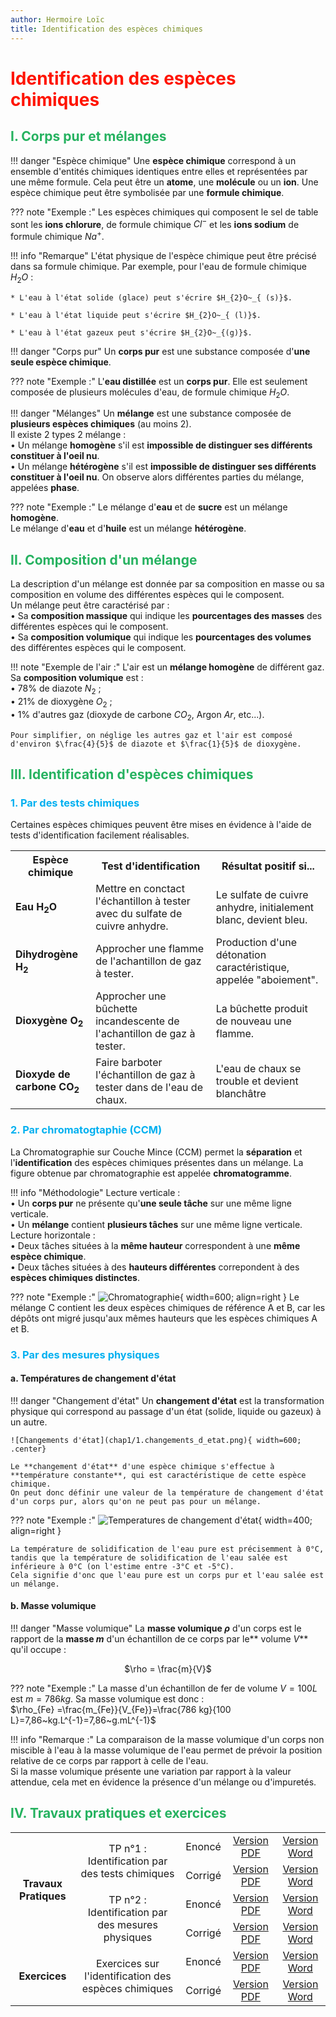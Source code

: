 ```yaml
---
author: Hermoire Loïc
title: Identification des espèces chimiques
---
```


# <span style="color: #ff1400 ; text-align: center;">Identification des espèces chimiques</span>

## <span style="color: #26B260">I. Corps pur et mélanges</span>

!!! danger "Espèce chimique"
    Une **espèce chimique** correspond à un ensemble d'entités chimiques identiques entre elles et représentées par une même formule. Cela peut être un **atome**, une **molécule** ou un **ion**. 
    Une espèce chimique peut être symbolisée par une **formule chimique**.

??? note "Exemple :"
    Les espèces chimiques qui composent le sel de table sont les **ions chlorure**, de formule chimique ${Cl^{-}}$ et les **ions sodium** de formule chimique ${Na^{+}}$.  

!!! info "Remarque"
    L'état physique de l'espèce chimique peut être précisé dans sa formule chimique. Par exemple, pour l'eau de formule chimique $H_{2}O$ :

	* L'eau à l'état solide (glace) peut s'écrire $H_{2}O~_{ (s)}$.  
	
	* L'eau à l'état liquide peut s'écrire $H_{2}O~_{ (l)}$.
	
	* L'eau à l'état gazeux peut s'écrire $H_{2}O~_{(g)}$.

!!! danger "Corps pur"
    Un **corps pur** est une substance composée d'**une seule espèce chimique**.

??? note "Exemple :"
    L'**eau distillée** est un **corps pur**. Elle est seulement composée de plusieurs molécules d'eau, de formule chimique $H_{2}O$.

!!! danger "Mélanges"
    Un **mélange** est une substance composée de **plusieurs espèces chimiques** (au moins 2).  
    Il existe 2 types 2 mélange :  
        • Un mélange **homogène** s'il est **impossible de distinguer ses différents constituer à l'oeil nu**.  
        • Un mélange **hétérogène** s'il est **impossible de distinguer ses différents constituer à l'oeil nu**. On observe alors différentes parties du mélange, appelées **phase**.

??? note "Exemple :"
    Le mélange d'**eau** et de **sucre** est un mélange **homogène**.  
    Le mélange d'**eau** et d'**huile** est un mélange **hétérogène**.

## <span style="color: #26B260">II. Composition d'un mélange</span>

La description d'un mélange est donnée par sa composition en masse ou sa composition en volume des différentes espèces qui le composent.  
Un mélange peut être caractérisé par :  
• Sa **composition massique** qui indique les **pourcentages des masses** des différentes espèces qui le composent.  
• Sa **composition volumique** qui indique les **pourcentages des volumes** des différentes espèces qui le composent.

!!! note "Exemple de l'air :"
    L'air est un **mélange homogène** de différent gaz. Sa **composition volumique** est :  
    • 78% de diazote $N_2$ ;  
    • 21% de dioxygène $O_2$ ;  
    • 1% d'autres gaz (dioxyde de carbone $CO_2$, Argon $Ar$, etc...).

    Pour simplifier, on néglige les autres gaz et l'air est composé d'environ $\frac{4}{5}$ de diazote et $\frac{1}{5}$ de dioxygène.

## <span style="color: #26B260">III. Identification d'espèces chimiques</span>

### <span style="color: #00B0F0">1. Par des tests chimiques</span>

Certaines espèces chimiques peuvent être mises en évidence à l'aide de tests d'identification facilement réalisables.

<div style="text-align: center;">
<table max-width=50%>
	<tr>
		<th>Espèce chimique</th>
		<th>Test d'identification</th>
		<th>Résultat positif si...</th>
	</tr>
	<tr>
		<td><b>Eau H<sub>2</sub>O</b></td>
		<td>Mettre en conctact l'échantillon à tester avec du sulfate de cuivre anhydre.</td>
		<td>Le sulfate de cuivre anhydre, initialement blanc, devient bleu.</td>
	</tr>
	<tr>
		<td><b>Dihydrogène H<sub>2</sub></b></td>
		<td>Approcher une flamme de l'achantillon de gaz à tester.</td>
		<td>Production d'une détonation caractéristique, appelée "aboiement".</td>
	</tr>
	<tr>
		<td><b>Dioxygène O<sub>2</sub></b></td>
		<td>Approcher une bûchette incandescente de l'achantillon de gaz à tester.</td>
		<td>La bûchette produit de nouveau une flamme.</td>
	</tr>
	<tr>
		<td><b>Dioxyde de carbone CO<sub>2</sub></b></td>
        <td>Faire barboter l'échantillon de	gaz à tester dans de l'eau de chaux.</td>
        <td>L'eau de chaux se trouble et devient blanchâtre	</td>
	</tr>						
</table> 
</div>

### <span style="color: #00B0F0">2. Par chromatogtaphie (CCM)</span>

La Chromatographie sur Couche Mince (CCM) permet la **séparation** et l'**identification** des espèces chimiques présentes dans un mélange. La figure obtenue par chromatographie est appelée **chromatogramme**.

!!! info "Méthodologie"
    Lecture verticale :  
		• Un **corps pur** ne présente qu'**une seule tâche** sur une même ligne verticale.  
		• Un **mélange** contient **plusieurs tâches** sur une même ligne verticale.  
    Lecture horizontale :  
		• Deux tâches situées à la **même hauteur** correspondent à une **même espèce chimique**.  
        • Deux tâches situées à des **hauteurs différentes** correpondent à des **espèces chimiques distinctes**.

??? note "Exemple :"
    ![Chromatographie](chap1/1.chromatographie.png){ width=600; align=right }
    Le mélange C contient les deux espèces chimiques de référence A et B, car les dépôts ont migré jusqu'aux mêmes hauteurs que les espèces chimiques A et B.

### <span style="color: #00B0F0">3. Par des mesures physiques</span>

#### a. Températures de changement d'état

!!! danger "Changement d'état"
    Un **changement d'état** est la transformation physique qui correspond au passage d'un état (solide, liquide ou gazeux) à un autre.

    ![Changements d'état](chap1/1.changements_d_etat.png){ width=600; .center}

    Le **changement d'état** d'une espèce chimique s'effectue à **température constante**, qui est caractéristique de cette espèce chimique.  
    On peut donc définir une valeur de la température de changement d'état d'un corps pur, alors qu'on ne peut pas pour un mélange.

??? note "Exemple :"
    ![Temperatures de changement d'état](chap1/1.temperatures.png){ width=400; align=right }

    La température de solidification de l'eau pure est précisemment à 0°C, tandis que la température de solidification de l'eau salée est inférieure à 0°C (on l'estime entre -3°C et -5°C).  
	Cela signifie d'onc que l'eau pure est un corps pur et l'eau salée est un mélange.
							

#### b. Masse volumique

!!! danger "Masse volumique"
	La **masse volumique $\rho$** d'un corps est le rapport de la **masse $m$** d'un échantillon de ce corps par le** volume $V$** qu'il occupe :  
    <div style="text-align: center;"> $\rho = \frac{m}{V}$ </div>

??? note "Exemple :"
    La masse d'un échantillon de fer de volume $V = 100 L$ est  $m = 786 kg$. Sa masse volumique est donc :  
    $\rho_{Fe} =\frac{m_{Fe}}{V_{Fe}}=\frac{786 kg}{100 L}=7,86~kg.L^{-1}=7,86~g.mL^{-1}$

!!! info "Remarque :"
    La comparaison de la masse volumique d'un corps non miscible à l'eau à la masse volumique de l'eau permet de prévoir la position relative de ce corps par rapport à celle de l'eau.  
	Si la masse volumique présente une variation par rapport à la valeur attendue, cela met en évidence la présence d'un mélange ou d'impuretés.

## <span style="color: #26B260">IV. Travaux pratiques et exercices</span>
<!--[Version PDF <i class="fa-regular fa-file-pdf fa-2xl" style="color:#de231a"></i>](chap1/TP - Identification par des tests chimiques - CORRIGE.pdf){target="_blank" rel="noopener" }  -->

<div style="text-align: center;">
    <table>
		<tr>
			<td rowspan="4" style="vertical-align:middle;text-align:center"><b>Travaux Pratiques</b></td>
			<td rowspan="2" style="vertical-align:middle;text-align:center">TP n°1 : Identification par des tests chimiques</td>
			<td style="vertical-align:middle;text-align:center">Enoncé</td>
			<td style="vertical-align:middle;text-align:center"><a href="https://drive.google.com/file/d/1E5AWILAkGUoWRbIvf8MIjInVxa6O-fDh/view?usp=sharing" target="_blank"> Version PDF <i class="fa-regular fa-file-pdf fa-2xl" style="color:#de231a"></i></a></td>
			<td style="vertical-align:middle;text-align:center"><a href="https://docs.google.com/document/d/1EA8s0S3wypGaSKuKLkCrYtdXfw7mrpph/edit?usp=drive_link&ouid=110183103573751255731&rtpof=true&sd=true" target="_blank">Version Word <i class="fa-regular fa-file-word fa-2xl"  style="color:#2a5599"></i></a></td>
		</tr>
		<tr>
			<td style="vertical-align:middle;text-align:center">Corrigé</td>
			<td style="vertical-align:middle;text-align:center"><a href="https://drive.google.com/file/d/1E5lVSyrP65J59Njptq89XjSdfXTllXRH/view?usp=drive_link" target="_blank">Version PDF <i class="fa-regular fa-file-pdf fa-2xl" style="color:#de231a"></i></a></td>
			<td style="vertical-align:middle;text-align:center"><a href="https://docs.google.com/document/d/1EGYEV21g4fhbWLy1ScEOu8RimFGmAUY2/edit?usp=drive_link&ouid=110183103573751255731&rtpof=true&sd=true" target="_blank">Version Word <i class="fa-regular fa-file-word fa-2xl"  style="color:#2a5599"></i></a></td>
		</tr>
		<tr>
			<td rowspan="2" style="vertical-align:middle;text-align:center">TP n°2 : Identification par des mesures physiques</td>
			<td style="vertical-align:middle;text-align:center">Enoncé</td>
			<td style="vertical-align:middle;text-align:center"><a href="https://drive.google.com/file/d/1DpirdpEsV_aoZ9xdAU4RRRodI9lYZlfP/view?usp=drive_link" target="_blank">Version PDF <i class="fa-regular fa-file-pdf fa-2xl" style="color:#de231a"></i></a></td>
			<td style="vertical-align:middle;text-align:center"><a href="https://docs.google.com/document/d/1E1ErrNDmhStS5EDXy-Momg5jrH97flsk/edit?usp=drive_link&ouid=110183103573751255731&rtpof=true&sd=true" target="_blank">Version Word <i class="fa-regular fa-file-word fa-2xl"  style="color:#2a5599"></i></a></td>
		</tr>
		<tr>
			<td style="vertical-align:middle;text-align:center">Corrigé</td>
			<td style="vertical-align:middle;text-align:center"><a href="https://drive.google.com/file/d/1DiJBAHoWOfAUDAQ-ZaFPynrZvtk7yeiV/view?usp=drive_link" target="_blank">Version PDF <i class="fa-regular fa-file-pdf fa-2xl" style="color:#de231a"></i></a></td>
			<td style="vertical-align:middle;text-align:center"><a href="https://docs.google.com/document/d/1DvxJWQV5xli4_OskcvqVAcIdz0Qi6mCr/edit?usp=drive_link&ouid=110183103573751255731&rtpof=true&sd=true" target="_blank">Version Word <i class="fa-regular fa-file-word fa-2xl"  style="color:#2a5599"></i></a></td>
		</tr>
		<tr>
			<td rowspan="2" style="vertical-align:middle;text-align:center"><b>Exercices</b></td>
			<td rowspan="2" style="vertical-align:middle;text-align:center">Exercices sur l'identification des espèces chimiques</td>
			<td style="vertical-align:middle;text-align:center">Enoncé</td>
			<td style="vertical-align:middle;text-align:center"><a href="https://drive.google.com/file/d/13a15FpnUWgXZZ-mG2nVFoL51Tya5ZitS/view?usp=drive_link" target="_blank">Version PDF <i class="fa-regular fa-file-pdf fa-2xl" style="color:#de231a"></i></a></td>
			<td style="vertical-align:middle;text-align:center"><a href="https://docs.google.com/document/d/140gDm1DQZrl6lfozO7Tp53VEfZq5jv3k/edit?usp=drive_link&ouid=110183103573751255731&rtpof=true&sd=true" target="_blank">Version Word <i class="fa-regular fa-file-word fa-2xl"  style="color:#2a5599"></i></a></td>
		</tr>
		<tr>
			<td style="vertical-align:middle;text-align:center">Corrigé</td>
			<td style="vertical-align:middle;text-align:center"><a href="https://drive.google.com/file/d/149pyYmOtAV1BK47DY2CtwzP7FXTSLZy7/view?usp=drive_link" target="_blank">Version PDF <i class="fa-regular fa-file-pdf fa-2xl" style="color:#de231a"></i></a></td>
			<td style="vertical-align:middle;text-align:center"><a href="https://docs.google.com/document/d/13aLJsKlOCcu653YExfuSZNI5QBFO3cto/edit?usp=drive_link&ouid=110183103573751255731&rtpof=true&sd=true" target="_blank">Version Word <i class="fa-regular fa-file-word fa-2xl"  style="color:#2a5599"></i></a></td>
		</tr>
	</table>
</div>